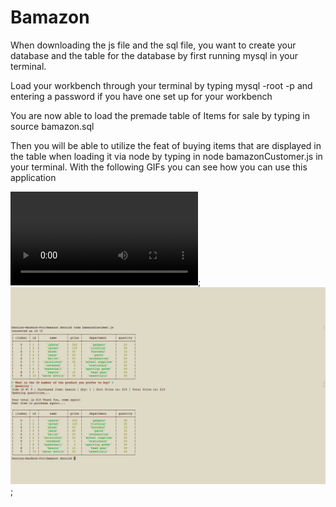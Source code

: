 # Bamazon


When downloading the js file and the sql file, you want to create your database and the table for the database by first running mysql in your terminal.

Load your workbench through your terminal by typing mysql -root -p and entering a password if you have one set up for your workbench

You are now able to load the premade table of Items for sale by typing in source bamazon.sql

Then you will be able to utilize the feat of buying items that are displayed in the table when loading it via node by typing in node bamazonCustomer.js in your terminal. With the following GIFs you can see how you can use this application 




![](videos/sample.webm);
![](videos/bamazon.png);
